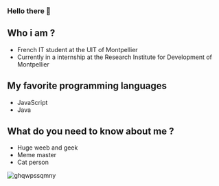 ### Hello there 👋

## Who i am ?
- French IT student at the UIT of Montpellier
- Currently in a internship at the Research Institute for Development of Montpellier

## My favorite programming languages
- JavaScript
- Java

## What do you need to know about me ?
- Huge weeb and geek
- Meme master
- Cat person

![ghqwpssqmny](https://user-images.githubusercontent.com/47148324/117548589-0e536100-b036-11eb-947c-89d8becee52c.jpeg)
